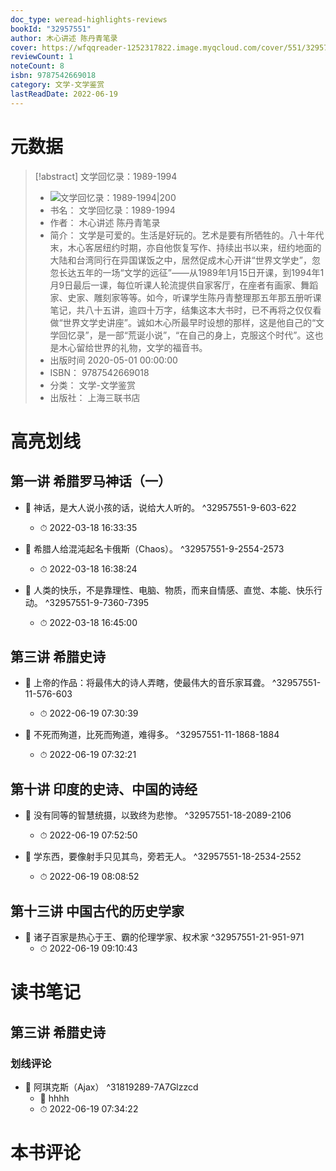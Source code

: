 ```yaml
---
doc_type: weread-highlights-reviews
bookId: "32957551"
author: 木心讲述 陈丹青笔录
cover: https://wfqqreader-1252317822.image.myqcloud.com/cover/551/32957551/t7_32957551.jpg
reviewCount: 1
noteCount: 8
isbn: 9787542669018
category: 文学-文学鉴赏
lastReadDate: 2022-06-19
---
```

# 元数据
> [!abstract] 文学回忆录：1989-1994
> - ![ 文学回忆录：1989-1994|200](https://wfqqreader-1252317822.image.myqcloud.com/cover/551/32957551/t7_32957551.jpg)
> - 书名： 文学回忆录：1989-1994
> - 作者： 木心讲述 陈丹青笔录
> - 简介： 文学是可爱的。生活是好玩的。艺术是要有所牺牲的。八十年代末，木心客居纽约时期，亦自他恢复写作、持续出书以来，纽约地面的大陆和台湾同行在异国谋饭之中，居然促成木心开讲“世界文学史”，忽忽长达五年的一场“文学的远征”——从1989年1月15日开课，到1994年1月9日最后一课，每位听课人轮流提供自家客厅，在座者有画家、舞蹈家、史家、雕刻家等等。如今，听课学生陈丹青整理那五年那五册听课笔记，共八十五讲，逾四十万字，结集这本大书时，已不再将之仅仅看做“世界文学史讲座”。诚如木心所最早时设想的那样，这是他自己的“文学回忆录”，是一部“荒诞小说”，“在自己的身上，克服这个时代”。这也是木心留给世界的礼物，文学的福音书。
> - 出版时间 2020-05-01 00:00:00
> - ISBN： 9787542669018
> - 分类： 文学-文学鉴赏
> - 出版社： 上海三联书店

# 高亮划线

## 第一讲 希腊罗马神话（一）


- 📌 神话，是大人说小孩的话，说给大人听的。 ^32957551-9-603-622
    - ⏱ 2022-03-18 16:33:35 

- 📌 希腊人给混沌起名卡俄斯（Chaos）。 ^32957551-9-2554-2573
    - ⏱ 2022-03-18 16:38:24 

- 📌 人类的快乐，不是靠理性、电脑、物质，而来自情感、直觉、本能、快乐行动。 ^32957551-9-7360-7395
    - ⏱ 2022-03-18 16:45:00 
## 第三讲 希腊史诗


- 📌 上帝的作品：将最伟大的诗人弄瞎，使最伟大的音乐家耳聋。 ^32957551-11-576-603
    - ⏱ 2022-06-19 07:30:39 

- 📌 不死而殉道，比死而殉道，难得多。 ^32957551-11-1868-1884
    - ⏱ 2022-06-19 07:32:21 
## 第十讲 印度的史诗、中国的诗经


- 📌 没有同等的智慧统摄，以致终为悲惨。 ^32957551-18-2089-2106
    - ⏱ 2022-06-19 07:52:50 

- 📌 学东西，要像射手只见其鸟，旁若无人。 ^32957551-18-2534-2552
    - ⏱ 2022-06-19 08:08:52 
## 第十三讲 中国古代的历史学家


- 📌 诸子百家是热心于王、霸的伦理学家、权术家 ^32957551-21-951-971
    - ⏱ 2022-06-19 09:10:43 
# 读书笔记

## 第三讲 希腊史诗

### 划线评论
- 📌 阿琪克斯（Ajax）  ^31819289-7A7Glzzcd
    - 💭 hhhh
    - ⏱ 2022-06-19 07:34:22
   
# 本书评论
